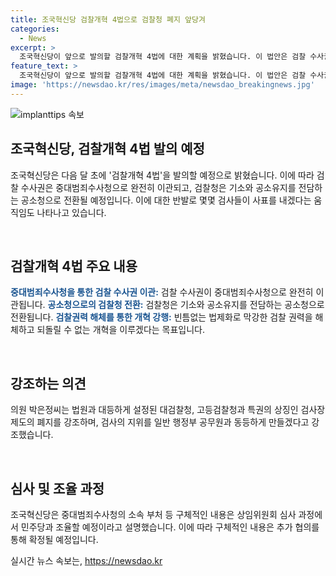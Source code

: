 ```yaml
---
title: 조국혁신당 검찰개혁 4법으로 검찰청 폐지 앞당겨
categories:
  - News
excerpt: >
  조국혁신당이 앞으로 발의할 검찰개혁 4법에 대한 계획을 밝혔습니다. 이 법안은 검찰 수사권을 중대범죄수사청으로 넘기고 검찰청을 공소청으로 전환하는 내용을 포함하며, 조국 대표는 이를 통해 강력한 검찰 권력을 해체하고 되돌릴 수 없는 개혁을 완성하겠다고 주장했습니다. 또한, 검사 출신 박은정 의원은 대검찰청과 특권의 상징인 검사장 제도의 폐지를 강조하며, 중대범죄수사청의 산하기관 설정 여부에 대해서는 민주당과 조율하겠다고 설명했습니다.
feature_text: >
  조국혁신당이 앞으로 발의할 검찰개혁 4법에 대한 계획을 밝혔습니다. 이 법안은 검찰 수사권을 중대범죄수사청으로 넘기고 검찰청을 공소청으로 전환하는 내용을 포함하며, 조국 대표는 이를 통해 강력한 검찰 권력을 해체하고 되돌릴 수 없는 개혁을 완성하겠다고 주장했습니다. 또한, 검사 출신 박은정 의원은 대검찰청과 특권의 상징인 검사장 제도의 폐지를 강조하며, 중대범죄수사청의 산하기관 설정 여부에 대해서는 민주당과 조율하겠다고 설명했습니다.
image: 'https://newsdao.kr/res/images/meta/newsdao_breakingnews.jpg'
---
```


<p><img src="https://newsdao.kr/res/images/meta/newsdao_breakingnews.jpg" alt="implanttips 속보" /></p>

<h2 data-ke-size="size26">조국혁신당, 검찰개혁 4법 발의 예정</h2>

<p>조국혁신당은 다음 달 초에 '검찰개혁 4법'을 발의할 예정으로 밝혔습니다. 이에 따라 검찰 수사권은 중대범죄수사청으로 완전히 이관되고, 검찰청은 기소와 공소유지를 전담하는 공소청으로 전환될 예정입니다. 이에 대한 반발로 몇몇 검사들이 사표를 내겠다는 움직임도 나타나고 있습니다.</p>

<p data-ke-size="size16">&nbsp;</p>

<h2 data-ke-size="size24">검찰개혁 4법 주요 내용</h2>

<p><b><span style="color: #1a5490;">중대범죄수사청을 통한 검찰 수사권 이관:</span></b> 검찰 수사권이 중대범죄수사청으로 완전히 이관됩니다.
<b><span style="color: #1a5490;">공소청으로의 검찰청 전환:</span></b> 검찰청은 기소와 공소유지를 전담하는 공소청으로 전환됩니다.
<b><span style="color: #1a5490;">검찰권력 해체를 통한 개혁 강행:</span></b> 빈틈없는 법제화로 막강한 검찰 권력을 해체하고 되돌릴 수 없는 개혁을 이루겠다는 목표입니다.</p>

<p data-ke-size="size16">&nbsp;</p>

<h2 data-ke-size="size24">강조하는 의견</h2>

<p>의원 박은정씨는 법원과 대등하게 설정된 대검찰청, 고등검찰청과 특권의 상징인 검사장 제도의 폐지를 강조하며, 검사의 지위를 일반 행정부 공무원과 동등하게 만들겠다고 강조했습니다.</p>

<p data-ke-size="size16">&nbsp;</p>

<h2 data-ke-size="size24">심사 및 조율 과정</h2>

<p>조국혁신당은 중대범죄수사청의 소속 부처 등 구체적인 내용은 상임위원회 심사 과정에서 민주당과 조율할 예정이라고 설명했습니다. 이에 따라 구체적인 내용은 추가 협의를 통해 확정될 예정입니다.</p>
실시간 뉴스 속보는, <a href="https://newsdao.kr" rel="dofollow">https://newsdao.kr</a>


